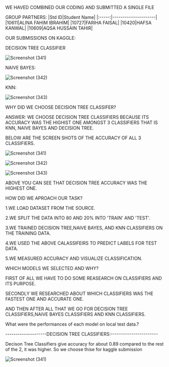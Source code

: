 WE HAVED COMBINED OUR CODING AND SUBMITTED A SINGLE FILE


GROUP PARTNERS:
|Std ID|Student Name|
|:-----:|---------------------|
|10611|ALINA FAHIM IBRAHIM|
|10727|FARIHA FAISAL|
|10420|HAFSA KANWAL|
|10609|AQSA HUSSAIN TAHIR|

OUR SUBMISSIONS ON KAGGLE:

DECISION TREE CLASSIFIER

![Screenshot (341)](https://user-images.githubusercontent.com/92322865/169601566-274912fe-79cb-4d20-a8e6-f2655f414ba7.png)

NAIVE BAYES:

![Screenshot (342)](https://user-images.githubusercontent.com/92322865/169601580-29ce64fa-592c-4b47-9e60-a13271650e1e.png)

KNN:

![Screenshot (343)](https://user-images.githubusercontent.com/92322865/169601590-03567a7a-a330-4ce2-882e-cbe787ec90cb.png)

WHY DID WE CHOOSE DECISION TREE CLASSIFER?

ANSWER: WE CHOOSE DECISION TREE CLASSIFIERS BECAUSE ITS ACCURACY WAS THE HIGHIST ONE AMONGST 3 CLASSIFIERS THAT IS KNN, NAIVE BAYES AND DECISION TREE.

BELOW ARE THE SCREEN SHOTS OF THE ACCURACY OF ALL 3 CLASSIFIERS.

![Screenshot (341)](https://user-images.githubusercontent.com/99346395/169601941-907df497-cf18-4160-aaf1-172c27ce9a3d.png)

![Screenshot (342)](https://user-images.githubusercontent.com/99346395/169601970-39840ffc-fdce-4c4f-b4e8-77d819bfab64.png)

![Screenshot (343)](https://user-images.githubusercontent.com/99346395/169601983-893403b6-b785-432d-aca8-5d4132fe91ee.png)

ABOVE YOU CAN SEE THAT DECISION TREE ACCURACY WAS THE HIGHEST ONE.

HOW DID WE APROACH OUR TASK?

1.WE LOAD DATASET FROM THE SOURCE. 

2.WE SPLIT THE DATA INTO 80 AND 20% INTO 'TRAIN' AND 'TEST'.

3.WE TRAINED DECISION TREE,NAIVE BAYES, AND KNN CLASSIFIERS ON THE TRAINING DATA.

4.WE USED THE ABOVE CALASSIFEIRS TO PREDICT LABELS FOR TEST DATA.

5.WE MEASURED ACCURACY AND VISUALIZE CLASSIFICATION.



WHICH MODELS WE SELECTED AND WHY?

FIRST OF ALL WE HAVE TO DO SOME REASEARCH ON CLASSIFIERS AND ITS PURPOSE.

SECONDLY WE RESEARCHED ABOUT WHICH CLASSIFIERS WAS THE FASTEST ONE AND ACCURATE ONE.

AND THEN AFTER ALL THAT WE GO FOR DECISION TREE CLASSIFIERS,NAIVE BAYES CLASSIFIERS AND KNN CLASSIFIERS.

What were the performances of each model on local test data.?

--------------------DECISION TREE CLASSIFIERS:-----------------------

Decison Tree Classifiers give accuracy for about 0.89 compared to the rest of the 2, it was higher.
So we choose thise for kaggle submission

![Screenshot (341)](https://user-images.githubusercontent.com/99345698/169604631-bd77f668-d32f-4b4c-8cd7-202026715e3a.png)








